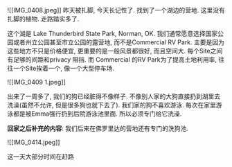 

![[IMG_0408.jpeg]]
昨天被扎脚, 今天长记性了. 找到了一个湖边的营地. 这里没有扎脚的植物. 走路踏实多了.

这个湖是 Lake Thunderbird State Park, Norman, OK.  我们通常愿意选择国家公园或者州立公园甚至市立公园的露营地, 而不是Commercial RV Park. 主要是因为这些地方不只是价格便宜, 更重要的是一般风景都很好, 而且空间大. 每个Site之间有足够的间距和privacy 阻挡. 而 Commercial 的RV Park为了提高土地利用率, 往往一个Site挨着一个, 像一个大型停车场. 


![[IMG_0409 1.jpeg]]

出来了一周多了, 我们的狗已经脏得不像样子. 不像别人家的大狗直接扔到湖里去洗澡(虽然不允许, 但是很多狗也就下去了). 我们家的狗不喜欢游泳. 每次在家里游泳都是被Emma强行扔到后院游泳池里面. 所以必须专门给它洗澡. 

**回家之后补充的内容**: 我们后来在佛罗里达的营地还有专门的洗狗池.

![[IMG_0414.jpeg]]

这一天大部分时间在赶路




